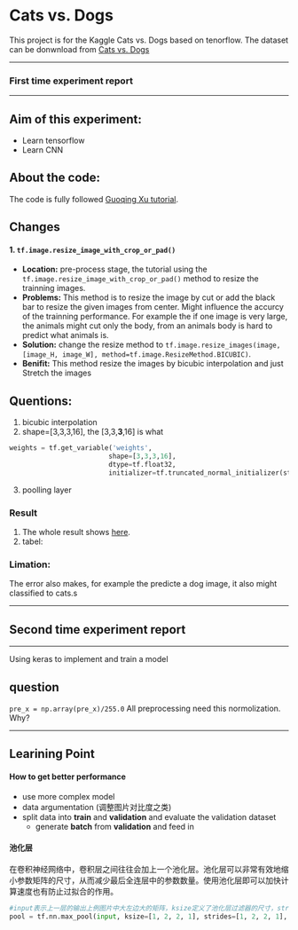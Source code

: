 # Cats vs. Dogs
This project is for the Kaggle Cats vs. Dogs based on tenorflow. The dataset can be donwnload from [Cats vs. Dogs](https://www.kaggle.com/c/dogs-vs-cats/data)

---
###  First time experiment report
---
## Aim of this experiment:
 - Learn tensorflow
 - Learn CNN

## About the code:
The code is fully followed [Guoqing Xu tutorial](https://www.youtube.com/watch?v=8EXMxQwuCrs&index=17&list=PLnUknG7KBFzqMSDZC1mnYMN0zMoRaH68r).

## Changes
#### 1. `tf.image.resize_image_with_crop_or_pad()`
- **Location:** pre-process stage, the tutorial using the `tf.image.resize_image_with_crop_or_pad()` method to resize the trainning images.
- **Problems:** This method is to resize the image by cut or add the black bar to resize the given images from center. Might influence the accurcy of the trainning performance. For example the if one image is very large, the animals might cut only the body, from an animals body is hard to predict what animals is.
- **Solution:** change the resize method to `tf.image.resize_images(image, [image_H, image_W], method=tf.image.ResizeMethod.BICUBIC)`.
- **Benifit:** This method resize the images by bicubic interpolation and just Stretch the images

## Quentions:
1. bicubic interpolation
2. shape=[3,3,3,16], the [3,3,**3**,16] is what
``` python
weights = tf.get_variable('weights',
                         shape=[3,3,3,16],
                         dtype=tf.float32,
                         initializer=tf.truncated_normal_initializer(stddev=0.1, dtype=tf.float32))
```
3. poolling layer

### Result
1. The whole result shows [here](https://github.com/DaBaiHao/CatvsDog/blob/master/train/first_train.txt).
2. tabel:

### Limation:
The error also makes, for example the predicte a dog image, it also might classified to cats.s


---
## Second time experiment report
---

Using keras to implement and train a model

## question

`pre_x = np.array(pre_x)/255.0` All preprocessing need this normolization. Why?



----
## Learining Point
#### How to get better performance
 - use more complex model
 - data argumentation (调整图片对比度之类)
 - split data into **train** and **validation** and evaluate the validation dataset
   - generate **batch** from **validation** and feed in



#### 池化层
在卷积神经网络中，卷积层之间往往会加上一个池化层。池化层可以非常有效地缩小参数矩阵的尺寸，从而减少最后全连层中的参数数量。使用池化层即可以加快计算速度也有防止过拟合的作用。


``` python
#input表示上一层的输出上例图片中大左边大的矩阵，ksize定义了池化层过滤器的尺寸，strides定义的步长信息第一维和第四维都为1，padding定义了是否用全0填充SAME表示全0填充VALID表示不填充
pool = tf.nn.max_pool(input, ksize=[1, 2, 2, 1], strides=[1, 2, 2, 1], padding='SAME')

```
